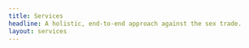```yaml
---
title: Services
headline: A holistic, end-to-end approach against the sex trade.
layout: services
---
```



